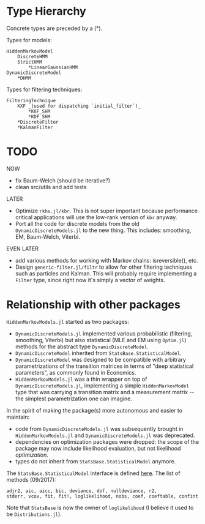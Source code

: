 # Type Hierarchy

Concrete types are preceded by a (*).

Types for models:

~~~
HiddenMarkovModel
	DiscreteHMM
	StrictHMM
		*LinearGaussianHMM
DynamicDiscreteModel
	*DHMM
~~~


Types for filtering techniques:

~~~
FilteringTechnique
	KXF _(used for dispatching `initial_filter`)_
		*KKF_SHM
		*KDF_SHM
	*DiscreteFilter
	*KalmanFilter
~~~

# TODO

NOW
- fix Baum-Welch (should be iterative?)
- clean src/utils and add tests

LATER
- Optimize `rkhs.jl/kbr`. This is not super important because performance critical applications will use the low-rank version of `kbr` anyway.
- Port all the code for discrete models from the old `DynamicDiscreteModels.jl` to the new thing. This includes: smoothing, EM, Baum-Welch, Viterbi.


EVEN LATER
- add various methods for working with Markov chains: isreversible(), etc.
- Design `generic-filter.jl/filtr` to allow for other filtering techniques such as particles and Kalman. This will probably require implementing a `Filter` type, since right now it's simply a vector of weights.

# Relationship with other packages

`HiddenMarkovModels.jl` started as two packages:
- `DynamicDiscreteModels.jl` implemented various probabilistic (filtering, smoothing, Viterbi) but also statistical (MLE and EM using `Optim.jl`) methods for the abstract type `DynamicDiscreteModel`.
- `DynamicDiscreteModel` inherited from `StatsBase.StatisticalModel`.
- `DynamicDiscreteModel` was designed to be compatible with arbitrary parametrizations of the transition matrices in terms of "deep statistical parameters", as commonly found in Economics.
- `HiddenMarkovModels.jl` was a thin wrapper on top of `DynamicDiscreteModels.jl`, implementing a simple `HiddenMarkovModel` type that was carrying a transition matrix and a measurement matrix -- the simplest parametrization one can imagine.

In the spirit of making the package(s) more autonomous and easier to maintain:
- code from `DynamicDiscreteModels.jl` was subsequently brought in `HiddenMarkovModels.jl` and `DynamicDiscreteModels.jl` was deprecated.
- dependencies on optimization packages were dropped: the scope of the package may now include likelihood evaluation, but not likelihood _optimization_. 
- types do not inherit from `StatsBase.StatisticalModel` anymore. 

The `StatsBase.StatisticalModel` interface is defined [here](https://github.com/JuliaStats/StatsBase.jl/blob/master/docs/src/statmodels.md).  The list of methods (09/2017):

~~~
adjr2, aic, aicc, bic, deviance, dof, nulldeviance, r2, 
stderr, vcov, fit, fit!, loglikelihood, nobs, coef, coeftable, confint
~~~

Note that `StatsBase` is now the owner of `loglikelihood` (I believe it used to be `Distributions.jl`).

